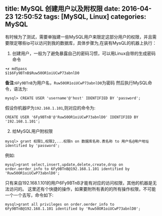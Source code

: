 title: MySQL 创建用户以及附权限
date: 2016-04-23 12:50:52
tags: [MySQL, Linux]
categories: MySQL
---
有时候为了测试，需要单独建一些MySQL用户来限定这部分用户的权限，并且需要限定哪些ip可以访问到我的数据库，具体步骤为,在装有MysQL的机器上执行：
1. 创建用户，一般为了避免暴露自己的密码习惯，可以用Linux自带的生成密码命令

```
➜✗ md5pass
$1$6Fy9BTnB$Ruw50OR1oiUCwP73abnlD0
```
**备注:**`6Fy9BTnB`为用户名，`Ruw50OR1oiUCwP73abnlD0`为密码
然后执行MySQL命令，语法为:
```
mysql> CREATE USER 'username'@'host' IDENTIFIED BY 'password';
```
假设你机器IP为`192.168.1.101`,则对应的命令为:
```
CREATE USER '6Fy9BTnB'@'Ruw50OR1oiUCwP73abnlD0' IDENTIFIED BY '192.168.1.101';
```

2. 给MySQL用户附权限

```
mysql> grant 权限1,权限2,...权限n on 数据库名称.表名称 to 用户名@用户地址 identified by 'password';
```
例如:
```
mysql>grant select,insert,update,delete,create,drop on order.oerder_info to 6Fy9BTnB@192.168.1.101 identified by 'Ruw50OR1oiUCwP73abnlD0';
```
只有来自192.168.1.101的用户6Fy9BTnB才能有对应的访问权限，其他的机器是无法访问的。
这里还有个快捷的操作，如果要附所有表的的所有操作权限，不可能一个一个去写，命令如下:
```
mysql>grant all privileges on order.oerder_info to 6Fy9BTnB@192.168.1.101 identified by 'Ruw50OR1oiUCwP73abnlD0';
```


